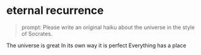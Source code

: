 # eternal recurrence

> prompt: Please write an original haiku about the universe in the style of Socrates.



The universe is great
In its own way it is perfect
Everything has a place
